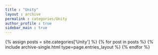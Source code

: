 ```yaml
---
title : "Unity"
layout : archive
permalink : categories/Unity
author_profile : true
sidebar_main : true
---
```



{% assign posts = site.categories['Unity'] %}
{% for post in posts %} {% include archive-single.html type=page.entries_layout %} {% endfor %}